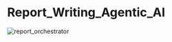 # Report_Writing_Agentic_AI
![report_orchestrator](https://github.com/user-attachments/assets/782f90e3-f9a1-456e-8da5-714ec766e0ed)
